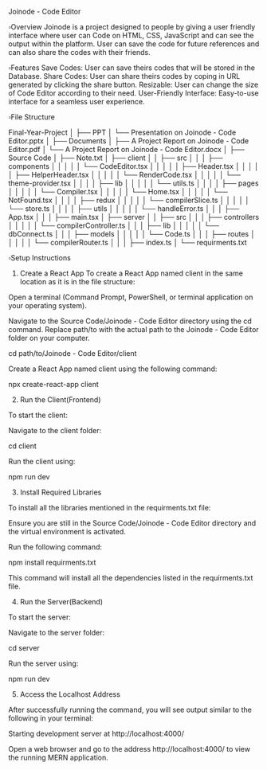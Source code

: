 Joinode - Code Editor

▫️Overview
Joinode is a project designed to people by giving a user friendly interface where user can Code on HTML, CSS, JavaScript and can see the output within the platform. User can save the code for future references and can also share the codes with their friends. 

▫️Features
Save Codes: User can save theirs codes that will be stored in the Database.
Share Codes: User can share theirs codes by coping in URL generated by clicking the share button.
Resizable: User can change the size of Code Editor according to their need.
User-Friendly Interface: Easy-to-use interface for a seamless user experience.

▫️File Structure


Final-Year-Project
│
├── PPT
│   └── Presentation on Joinode - Code Editor.pptx
│
├── Documents
│   ├── A Project Report on Joinode - Code Editor.pdf
│   └── A Project Report on Joinode - Code Editor.docx
│
├── Source Code
│   ├── Note.txt
│   ├── client
│   │   ├── src
│   │   │   ├── components
│   │   │   │   │   └── CodeEditor.tsx
│   │   │   │   │   ├── Header.tsx
│   │   │   │   │   ├── HelperHeader.tsx
│   │   │   │   │   └── RenderCode.tsx
│   │   │   │   │   └── theme-provider.tsx
│   │   │   │   ├── lib
│   │   │   │   │   └── utils.ts
│   │   │   │   ├── pages
│   │   │   │   │   └── Compiler.tsx
│   │   │   │   │   └── Home.tsx
│   │   │   │   │   └── NotFound.tsx
│   │   │   │   ├── redux
│   │   │   │   │   └── compilerSlice.ts
│   │   │   │   │   └── store.ts
│   │   │   │   ├── utils
│   │   │   │   │   └── handleError.ts
│   │   │   ├── App.tsx
│   │   │   ├── main.tsx
│   ├── server
│   │   ├── src
│   │   │   ├── controllers
│   │   │   │   │   └── compilerController.ts
│   │   │   ├── lib
│   │   │   │   │   └── dbConnect.ts
│   │   │   ├── models
│   │   │   │   │   └── Code.ts
│   │   │   ├── routes
│   │   │   │   │   └── compilerRouter.ts
│   │   │   ├── index.ts
│   └── requirments.txt


▫️Setup Instructions

1. Create a React App
To create a React App named client in the same location as it is in the file structure:

Open a terminal (Command Prompt, PowerShell, or terminal application on your operating system).

Navigate to the Source Code/Joinode - Code Editor directory using the cd command. Replace path/to with the actual path to the Joinode - Code Editor folder on your computer.

cd path/to/Joinode - Code Editor/client

Create a React App named client using the following command:

npx create-react-app client


2. Run the Client(Frontend)

To start the client:

Navigate to the client folder:

cd client

Run the client using:

npm run dev


3. Install Required Libraries

To install all the libraries mentioned in the requirments.txt file:

Ensure you are still in the Source Code/Joinode - Code Editor directory and the virtual environment is activated.

Run the following command:

npm install requirments.txt

This command will install all the dependencies listed in the requirments.txt file.


4. Run the Server(Backend)

To start the server:

Navigate to the server folder:

cd server

Run the server using:

npm run dev


5. Access the Localhost Address

After successfully running the command, you will see output similar to the following in your terminal:

Starting development server at http://localhost:4000/

Open a web browser and go to the address http://localhost:4000/ to view the running MERN application.
